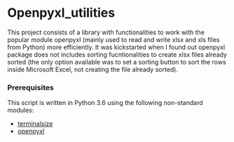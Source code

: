 # Openpyxl_utilities

This project consists of a library with functionalities to work with the popular module openpyxl (mainly used to read and write xlsx and xls files from Python) more efficiently. It was kickstarted when I found out openpyxl package does not includes sorting fucntionalities to create xlsx files already sorted (the only option available was to set a sorting button to sort the rows inside Microsoft Excel, not creating the file already sorted).

### Prerequisites

This script is written in Python 3.6 using the following non-standard modules:
* [terminalsize](https://github.com/relayr/python-sdk/blob/master/relayr/utils/terminalsize.py)
* [openpyxl](https://github.com/chronossc/openpyxl)

### 